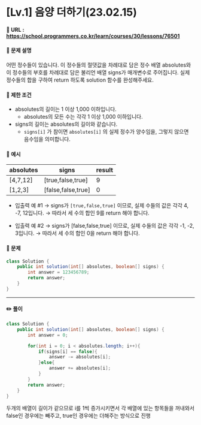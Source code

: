# [Lv.1] 음양 더하기(23.02.15)

#### 📌 URL : https://school.programmers.co.kr/learn/courses/30/lessons/76501

#### 📌 문제 설명

어떤 정수들이 있습니다. 이 정수들의 절댓값을 차례대로 담은 정수 배열 absolutes와 이 정수들의 부호를 차례대로 담은 불리언 배열 signs가 매개변수로 주어집니다. 실제 정수들의 합을 구하여 return 하도록 solution 함수를 완성해주세요.

#### 📌 제한 조건

- absolutes의 길이는 1 이상 1,000 이하입니다.
  - absolutes의 모든 수는 각각 1 이상 1,000 이하입니다.
- signs의 길이는 absolutes의 길이와 같습니다.
  - `signs[i]` 가 참이면 `absolutes[i]` 의 실제 정수가 양수임을, 그렇지 않으면 음수임을 의미합니다.

#### 📌 예시

| absolutes | signs              | result |
| --------- | ------------------ | ------ |
| [4,7,12]  | [true,false,true]  | 9      |
| [1,2,3]   | [false,false,true] | 0      |

- 입출력 예 #1
  → signs가 `[true,false,true]` 이므로, 실제 수들의 값은 각각 4, -7, 12입니다.
  → 따라서 세 수의 합인 9를 return 해야 합니다.

- 입출력 예 #2
  → signs가 [false,false,true] 이므로, 실제 수들의 값은 각각 -1, -2, 3입니다.
  → 따라서 세 수의 합인 0을 return 해야 합니다.

#### 📌 문제

```java
class Solution {
    public int solution(int[] absolutes, boolean[] signs) {
        int answer = 123456789;
        return answer;
    }
}
```

---

#### ✏️ 풀이

```java
class Solution {
    public int solution(int[] absolutes, boolean[] signs) {
        int answer = 0;

        for(int i = 0; i < absolutes.length; i++){
            if(signs[i] == false){
                answer -= absolutes[i];
            }else{
                answer += absolutes[i];
            }
        }
        return answer;
    }
}
```

두개의 배열이 길이가 같으므로 i를 1씩 증가시키면서 각 배열에 있는 항목들을 꺼내와서 false인 경우에는 빼주고, true인 경우에는 더해주는 방식으로 진행
